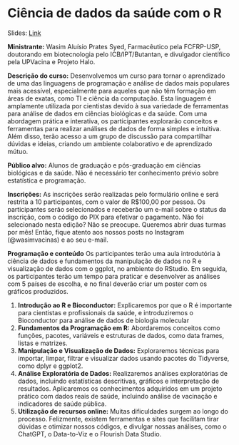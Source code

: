 # Ciência de dados da saúde com o R
Slides: [Link](https://docs.google.com/presentation/d/10lQTfw8OPG2ok83Tc9ctVhnDyhQ8GB-olWmQ17Zxs6k/edit?usp=drivesdk)

**Ministrante:** Wasim Aluísio Prates Syed, Farmacêutico pela FCFRP-USP, doutorando em biotecnologia pelo ICB/IPT/Butantan, e divulgador científico pela UPVacina e Projeto Halo.

**Descrição do curso:**
Desenvolvemos um curso para tornar o aprendizado de uma das linguagens de programação e análise de dados mais populares mais acessível, especialmente para aqueles que não têm formação em áreas de exatas, como TI e ciência da computação. Esta linguagem é amplamente utilizada por cientistas devido à sua variedade de ferramentas para análise de dados em ciências biológicas e da saúde. Com uma abordagem prática e interativa, os participantes explorarão conceitos e ferramentas para realizar análises de dados de forma simples e intuitiva. Além disso, terão acesso a um grupo de discussão para compartilhar dúvidas e ideias, criando um ambiente colaborativo e de aprendizado mútuo.

**Público alvo:**
Alunos de graduação e pós-graduação em ciências biológicas e da saúde. Não é necessário ter conhecimento prévio sobre estatística e programação.

**Inscrições:** As inscrições serão realizadas pelo formulário online e será restrita a 10 participantes, com o valor de R$100,00 por pessoa.  Os participantes serão selecionados e receberão um e-mail sobre o status da inscrição, com o código do PIX para efetivar o pagamento.
Não foi selecionado nesta edição? Não se preocupe. Queremos abrir duas turmas por mês! Então, fique atento aos nossos posts no Instagram (@wasimvacinas) e ao seu e-mail.

**Programação e conteúdo**
Os participantes terão uma aula introdutória à ciência de dados e fundamentos da manipulação de dados no R e visualização de dados com o ggplot, no ambiente do RStudio. Em seguida, os participantes terão um tempo para praticar e desenvolver as análises com 5 países de escolha, e no final deverão criar um poster com os gráficos produzidos.

1) **Introdução ao R e Bioconductor:** Explicaremos por que o R é importante para cientistas e profissionais da saúde, e introduziremos o Bioconductor para análise de dados de biologia molecular
2) **Fundamentos da Programação em R:** Abordaremos conceitos como funções, pacotes, variáveis e estruturas de dados, como data frames, listas e matrizes.
3) **Manipulação e Visualização de Dados:** Exploraremos técnicas para importar, limpar, filtrar e visualizar dados usando pacotes do Tidyverse, como dplyr e ggplot2.
4) **Análise Exploratória de Dados:** Realizaremos análises exploratórias de dados, incluindo estatísticas descritivas, gráficos e interpretação de resultados. Aplicaremos os conhecimentos adquiridos em um projeto prático com dados reais de saúde, incluindo análise de vacinação e indicadores de saúde pública.
5) **Utilização de recursos online:** Muitas dificuldades surgem ao longo do processo. Felizmente, existem ferramentas e sites que facilitam tirar dúvidas e otimizar nossos códigos, e divulgar nossas análises, como o ChatGPT, o Data-to-Viz e o Flourish Data Studio.

